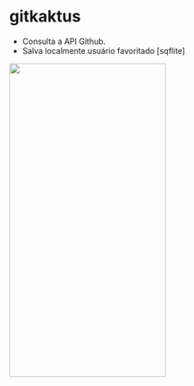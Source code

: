 # gitkaktus

 * Consulta a API Github.
 * Salva localmente usuário favoritado [sqflite]

<a href="https://kaktuscoder.com.br/img/gitkaktus1.jpeg"><img src="https://kaktuscoder.com.br/img/gitkaktus1.jpeg" align="left" height="560" width="280" ></a>

